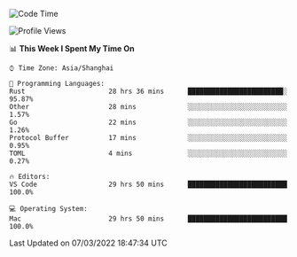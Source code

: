 <!--START_SECTION:waka-->
![Code Time](http://img.shields.io/badge/Code%20Time-1%2C067%20hrs%2037%20mins-blue)

![Profile Views](http://img.shields.io/badge/Profile%20Views-11-blue)

📊 **This Week I Spent My Time On** 

```text
⌚︎ Time Zone: Asia/Shanghai

💬 Programming Languages: 
Rust                     28 hrs 36 mins      ████████████████████████░   95.87% 
Other                    28 mins             ░░░░░░░░░░░░░░░░░░░░░░░░░   1.57% 
Go                       22 mins             ░░░░░░░░░░░░░░░░░░░░░░░░░   1.26% 
Protocol Buffer          17 mins             ░░░░░░░░░░░░░░░░░░░░░░░░░   0.95% 
TOML                     4 mins              ░░░░░░░░░░░░░░░░░░░░░░░░░   0.27%

🔥 Editors: 
VS Code                  29 hrs 50 mins      █████████████████████████   100.0%

💻 Operating System: 
Mac                      29 hrs 50 mins      █████████████████████████   100.0%

```


 Last Updated on 07/03/2022 18:47:34 UTC
<!--END_SECTION:waka-->
